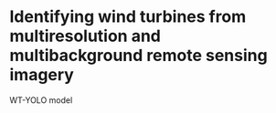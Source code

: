 # Identifying wind turbines from multiresolution and multibackground remote sensing imagery
WT-YOLO model
